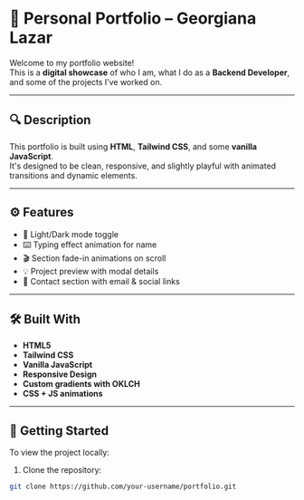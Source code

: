 # 💼 Personal Portfolio – Georgiana Lazar

Welcome to my portfolio website!  
This is a **digital showcase** of who I am, what I do as a **Backend Developer**, and some of the projects I’ve worked on.

---

## 🔍 Description

This portfolio is built using **HTML**, **Tailwind CSS**, and some **vanilla JavaScript**.  
It's designed to be clean, responsive, and slightly playful with animated transitions and dynamic elements.

---

## ⚙️ Features

- 🌙 Light/Dark mode toggle
- ⌨️ Typing effect animation for name
- 🎬 Section fade-in animations on scroll
- 💡 Project preview with modal details
- 📩 Contact section with email & social links

---

## 🛠 Built With

- **HTML5**
- **Tailwind CSS**
- **Vanilla JavaScript**
- **Responsive Design**
- **Custom gradients with OKLCH**
- **CSS + JS animations**

---

## 🚀 Getting Started

To view the project locally:

1. Clone the repository:
```bash
git clone https://github.com/your-username/portfolio.git
